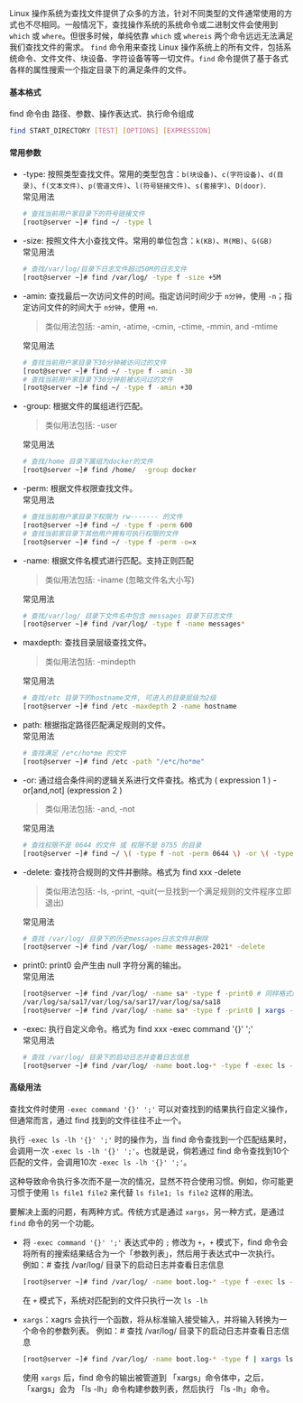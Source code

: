 Linux 操作系统为查找文件提供了众多的方法，针对不同类型的文件通常使用的方式也不尽相同。一般情况下，查找操作系统的系统命令或二进制文件会使用到 `which` 或 `where`。但很多时候，单纯依靠 `which` 或 `whereis` 两个命令远远无法满足我们查找文件的需求。
`find` 命令用来查找 Linux 操作系统上的所有文件，包括系统命令、文件文件、块设备、字符设备等等一切文件。`find` 命令提供了基于各式各样的属性搜索一个指定目录下的满足条件的文件。

#### 基本格式
find 命令由 路径、参数、操作表达式、执行命令组成
```bash
find START_DIRECTORY [TEST] [OPTIONS] [EXPRESSION]
```

#### 常用参数
- -type: 按照类型查找文件。常用的类型包含：`b(块设备)`、`c(字符设备)`、`d(目录)`、`f(文本文件)`、`p(管道文件)`、`l(符号链接文件)`、`s(套接字)`、`D(door)`.  
	常见用法
	```bash
	# 查找当前用户家目录下的符号链接文件
	[root@server ~]# find ~/ -type l
	```
- -size: 按照文件大小查找文件。常用的单位包含：`k(KB)`、`M(MB)`、`G(GB)`  
	常见用法
	```bash
	# 查找/var/log/目录下日志文件超过50M的日志文件
	[root@server ~]# find /var/log/ -type f -size +5M
	```
- -amin: 查找最后一次访问文件的时间。指定访问时间少于 `n分钟`，使用 `-n`；指定访问文件的时间大于 `n分钟`，使用 `+n`.  
	> 类似用法包括: -amin, -atime, -cmin, -ctime, -mmin, and -mtime 

	常见用法
	```bash
	# 查找当前用户家目录下30分钟被访问过的文件
	[root@server ~]# find ~/ -type f -amin -30
	# 查找当前用户家目录下30分钟前被访问过的文件
	[root@server ~]# find ~/ -type f -amin +30
	```
- -group: 根据文件的属组进行匹配。  
	> 类似用法包括: -user  

	常见用法
	```bash
	# 查找/home 目录下属组为docker的文件
	[root@server ~]# find /home/  -group docker
	```
- -perm: 根据文件权限查找文件。  
	常见用法
	```bash
	# 查找当前用户家目录下权限为 rw------- 的文件
	[root@server ~]# find ~/ -type f -perm 600
	# 查找当前家目录下其他用户拥有可执行权限的文件
	[root@server ~]# find ~/ -type f -perm -o=x
	```
- -name: 根据文件名模式进行匹配。支持正则匹配   
	> 类似用法包括: -iname (忽略文件名大小写)  

	常见用法
	```bash
	# 查找/var/log/ 目录下文件名中包含 messages 目录下日志文件
	[root@server ~]# find /var/log/ -type f -name messages*
	```
- maxdepth: 查找目录层级查找文件。  
	> 类似用法包括: -mindepth

	常见用法
	```bash
	# 查找/etc 目录下的hostname文件, 可进入的目录层级为2级
	[root@server ~]# find /etc -maxdepth 2 -name hostname
	```
- path: 根据指定路径匹配满足规则的文件。  
	常见用法
	```bash
	# 查找满足 /e*c/ho*me 的文件
	[root@server ~]# find /etc -path "/e*c/ho*me"
	```
- -or: 通过组合条件间的逻辑关系进行文件查找。格式为 ( expression 1 ) -or[and,not] (expression 2 )    
	> 类似用法包括: -and, -not

	常见用法
	```bash
	# 查找权限不是 0644 的文件 或 权限不是 0755 的目录
	[root@server ~]# find ~/ \( -type f -not -perm 0644 \) -or \( -type d -not -perm 0755 \)
	```	
- -delete: 查找符合规则的文件并删除。格式为 find xxx -delete  
	> 类似用法包括: -ls, -print, -quit(一旦找到一个满足规则的文件程序立即退出)

	常见用法
	```bash
	# 查找 /var/log/ 目录下的历史messages日志文件并删除
	[root@server ~]# find /var/log/ -name messages-2021* -delete
	```	
- print0: print0 会产生由 null 字符分离的输出。  
	常见用法
	```bash
	[root@server ~]# find /var/log/ -name sa* -type f -print0 # 同样格式的文件会输出在同一行
	/var/log/sa/sa17/var/log/sa/sar17/var/log/sa/sa18
	[root@server ~]# find /var/log/ -name sa* -type f -print0 | xargs --null ls -l # xargs --null 可以接受 null 字符分离的输入。通过配合 find ... -print0 可以保证所有格式的文件都被正确处理
	```

- -exec: 执行自定义命令。格式为 find xxx -exec command '{}' ';'  
	常见用法	
	```bash
	# 查找 /var/log/ 目录下的启动日志并查看日志信息
	[root@server ~]# find /var/log/ -name boot.log-* -type f -exec ls -lh '{}' ';'
	```
	

#### 高级用法

查找文件时使用 `-exec command '{}' ';'` 可以对查找到的结果执行自定义操作，但通常而言，通过 find 找到的文件往往不止一个。

执行 `-exec ls -lh '{}' ';'` 时的操作为，当 find 命令查找到一个匹配结果时，会调用一次 `-exec ls -lh '{}' ';'`。也就是说，倘若通过 find 命令查找到10个匹配的文件，会调用10次 `-exec ls -lh '{}' ';'`。

这种导致命令执行多次而不是一次的情况，显然不符合使用习惯。例如，你可能更习惯于使用 `ls file1 file2` 来代替 `ls file1; ls file2` 这样的用法。

要解决上面的问题，有两种方式。传统方式是通过 `xargs`，另一种方式，是通过 `find` 命令的另一个功能。

- 将 `-exec command '{}' ';'` 表达式中的 `;` 修改为 `+`，`+` 模式下，find 命令会将所有的搜索结果结合为一个「参数列表」，然后用于表达式中一次执行。  
  例如：# 查找 /var/log/ 目录下的启动日志并查看日志信息
  ```bash
  [root@server ~]# find /var/log/ -name boot.log-* -type f -exec ls -lh '{}' '+'
  ```
  在 `+` 模式下，系统对匹配到的文件只执行一次 `ls -lh `

- `xargs`：xagrs 会执行一个函数，将从标准输入接受输入，并将输入转换为一个命令的参数列表。
  例如：# 查找 /var/log/ 目录下的启动日志并查看日志信息
  ```bash
  [root@server ~]# find /var/log/ -name boot.log-* -type f | xargs ls -lh
  ```
  使用 `xargs` 后，find 命令的输出被管道到 「xargs」命令体中，之后，「xargs」会为 「ls -lh」命令构建参数列表，然后执行 「ls -lh」命令。
